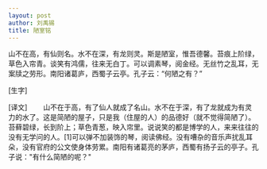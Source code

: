 ```yaml
---
layout: post
author: 刘禹锡
title: 陋室铭
--- 
```

山不在高，有仙则名。水不在深，有龙则灵。斯是陋室，惟吾德馨。苔痕上阶绿，草色入帘青。谈笑有鸿儒，往来无白丁。可以调素琴，阅金经。无丝竹之乱耳，无案牍之劳形。南阳诸葛庐，西蜀子云亭。孔子云：“何陋之有？”

[生字]

[译文]
　　山不在于高，有了仙人就成了名山。水不在于深，有了龙就成为有灵力的水了。这是简陋的屋子，只是我（住屋的人）的品德好（就不觉得简陋了）。苔藓碧绿，长到阶上；草色青葱，映入帘里。说说笑的都是博学的人，来来往往的没有无学问的人。[1]可以弹不加装饰的琴，阅读佛经。没有嘈杂的音乐声扰乱耳朵，没有官府的公文使身体劳累。南阳有诸葛亮的茅庐，西蜀有扬子云的亭子。孔子说："有什么简陋的呢？"